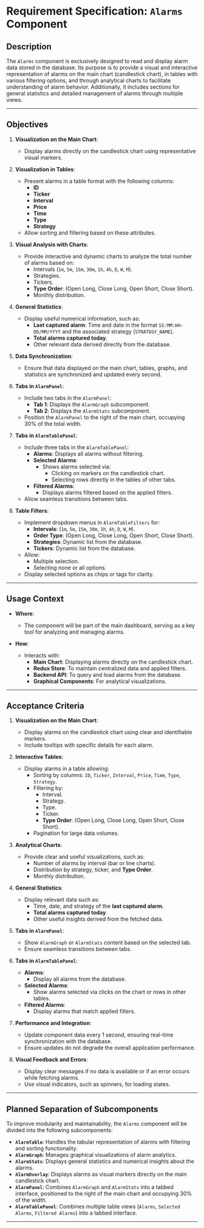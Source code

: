 # Requirement Specification: `Alarms` Component

## **Description**
The `Alarms` component is exclusively designed to read and display alarm data stored in the database. Its purpose is to provide a visual and interactive representation of alarms on the main chart (candlestick chart), in tables with various filtering options, and through analytical charts to facilitate understanding of alarm behavior. Additionally, it includes sections for general statistics and detailed management of alarms through multiple views.

---

## **Objectives**
1. **Visualization on the Main Chart**:
   - Display alarms directly on the candlestick chart using representative visual markers.

2. **Visualization in Tables**:
   - Present alarms in a table format with the following columns:
     - **ID**
     - **Ticker**
     - **Interval**
     - **Price**
     - **Time**
     - **Type**
     - **Strategy**
   - Allow sorting and filtering based on these attributes.

3. **Visual Analysis with Charts**:
   - Provide interactive and dynamic charts to analyze the total number of alarms based on:
     - Intervals (`1m`, `5m`, `15m`, `30m`, `1h`, `4h`, `D`, `W`, `M`).
     - Strategies.
     - Tickers.
     - **Type Order**: (Open Long, Close Long, Open Short, Close Short).
     - Monthly distribution.

4. **General Statistics**:
   - Display useful numerical information, such as:
     - **Last captured alarm**: Time and date in the format `SS:MM:HH-DD/MM/YYYY` and the associated strategy (`STRATEGY_NAME`).
     - **Total alarms captured today**.
     - Other relevant data derived directly from the database.

5. **Data Synchronization**:
   - Ensure that data displayed on the main chart, tables, graphs, and statistics are synchronized and updated every second.

6. **Tabs in `AlarmPanel`**:
   - Include two tabs in the `AlarmPanel`:
     - **Tab 1**: Displays the `AlarmGraph` subcomponent.
     - **Tab 2**: Displays the `AlarmStats` subcomponent.
   - Position the `AlarmPanel` to the right of the main chart, occupying 30% of the total width.

7. **Tabs in `AlarmTablePanel`**:
   - Include three tabs in the `AlarmTablePanel`:
     - **Alarms**: Displays all alarms without filtering.
     - **Selected Alarms**:
       - Shows alarms selected via:
         - Clicking on markers on the candlestick chart.
         - Selecting rows directly in the tables of other tabs.
     - **Filtered Alarms**:
       - Displays alarms filtered based on the applied filters.
   - Allow seamless transitions between tabs.

8. **Table Filters**:
   - Implement dropdown menus in `AlarmTableFilters` for:
     - **Intervals**: (`1m`, `5m`, `15m`, `30m`, `1h`, `4h`, `D`, `W`, `M`).
     - **Order Type**: (Open Long, Close Long, Open Short, Close Short).
     - **Strategies**: Dynamic list from the database.
     - **Tickers**: Dynamic list from the database.
   - Allow:
     - Multiple selection.
     - Selecting none or all options.
   - Display selected options as chips or tags for clarity.

---

## **Usage Context**
- **Where**:
   - The component will be part of the main dashboard, serving as a key tool for analyzing and managing alarms.

- **How**:
   - Interacts with:
     - **Main Chart**: Displaying alarms directly on the candlestick chart.
     - **Redux Store**: To maintain centralized data and applied filters.
     - **Backend API**: To query and load alarms from the database.
     - **Graphical Components**: For analytical visualizations.

---

## **Acceptance Criteria**
1. **Visualization on the Main Chart**:
   - Display alarms on the candlestick chart using clear and identifiable markers.
   - Include tooltips with specific details for each alarm.

2. **Interactive Tables**:
   - Display alarms in a table allowing:
     - Sorting by columns: `ID`, `Ticker`, `Interval`, `Price`, `Time`, `Type`, `Strategy`.
     - Filtering by:
       - Interval.
       - Strategy.
       - Type.
       - Ticker.
       - **Type Order**: (Open Long, Close Long, Open Short, Close Short).
     - Pagination for large data volumes.

3. **Analytical Charts**:
   - Provide clear and useful visualizations, such as:
     - Number of alarms by interval (bar or line charts).
     - Distribution by strategy, ticker, and **Type Order**.
     - Monthly distribution.

4. **General Statistics**:
   - Display relevant data such as:
     - Time, date, and strategy of the **last captured alarm**.
     - **Total alarms captured today**.
     - Other useful insights derived from the fetched data.

5. **Tabs in `AlarmPanel`**:
   - Show `AlarmGraph` or `AlarmStats` content based on the selected tab.
   - Ensure seamless transitions between tabs.

6. **Tabs in `AlarmTablePanel`**:
   - **Alarms**:
     - Display all alarms from the database.
   - **Selected Alarms**:
     - Show alarms selected via clicks on the chart or rows in other tables.
   - **Filtered Alarms**:
     - Display alarms that match applied filters.

7. **Performance and Integration**:
   - Update component data every 1 second, ensuring real-time synchronization with the database.
   - Ensure updates do not degrade the overall application performance.

8. **Visual Feedback and Errors**:
   - Display clear messages if no data is available or if an error occurs while fetching alarms.
   - Use visual indicators, such as spinners, for loading states.

---

## **Planned Separation of Subcomponents**
To improve modularity and maintainability, the `Alarms` component will be divided into the following subcomponents:
- **`AlarmTable`**: Handles the tabular representation of alarms with filtering and sorting functionality.
- **`AlarmGraph`**: Manages graphical visualizations of alarm analytics.
- **`AlarmStats`**: Displays general statistics and numerical insights about the alarms.
- **`AlarmOverlay`**: Displays alarms as visual markers directly on the main candlestick chart.
- **`AlarmPanel`**: Combines `AlarmGraph` and `AlarmStats` into a tabbed interface, positioned to the right of the main chart and occupying 30% of the width.
- **`AlarmTablePanel`**: Combines multiple table views (`Alarms`, `Selected Alarms`, `Filtered Alarms`) into a tabbed interface.

---


